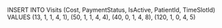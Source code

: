 INSERT INTO Visits (Cost, PaymentStatus, IsActive, PatientId, TimeSlotId)
VALUES (13, 1, 1, 4, 1),
(50, 1, 1, 4, 4),
(40, 0, 1, 4, 8),
(120, 1, 0, 4, 5)
